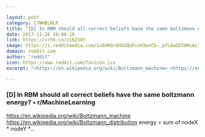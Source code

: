 ```yaml
---

layout: post
category: C7WHBLNLR
title: "[D] In RBM should all correct beliefs have the same boltzmann energy? • r/MachineLearning"
date: 2017-11-26 20:08:18
link: https://vrhk.co/2i62SOY
image: https://i.redditmedia.com/1u6HK8r6HGSQUFusH3wnCb-_pfL8wGE5AMcALtkrsoo.jpg?w=320&s=1b7dd1e1c6e78c79ccebccb523f7cbbb
domain: reddit.com
author: "reddit"
icon: https://www.reddit.com/favicon.ico
excerpt: "<https://en.wikipedia.org/wiki/Boltzmann_machine> <https://en.wikipedia.org/wiki/Boltzmann_distribution> energy = sum of nodeX * nodeY *..."

---
```


### [D] In RBM should all correct beliefs have the same boltzmann energy? • r/MachineLearning

<https://en.wikipedia.org/wiki/Boltzmann_machine> <https://en.wikipedia.org/wiki/Boltzmann_distribution> energy = sum of nodeX * nodeY *...